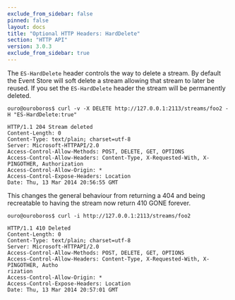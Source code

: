 ```yaml
---
exclude_from_sidebar: false
pinned: false
layout: docs
title: "Optional HTTP Headers: HardDelete"
section: "HTTP API"
version: 3.0.3
exclude_from_sidebar: true
---
```


The `ES-HardDelete` header controls the way to delete a stream. By default the Event Store will soft delete a stream allowing that stream to later be reused. If you set the `ES-HardDelete` header the stream will be permanently deleted.

```
ouro@ouroboros$ curl -v -X DELETE http://127.0.0.1:2113/streams/foo2 -H "ES-HardDelete:true"
```
```http
HTTP/1.1 204 Stream deleted
Content-Length: 0
Content-Type: text/plain; charset=utf-8
Server: Microsoft-HTTPAPI/2.0
Access-Control-Allow-Methods: POST, DELETE, GET, OPTIONS
Access-Control-Allow-Headers: Content-Type, X-Requested-With, X-PINGOTHER, Authorization
Access-Control-Allow-Origin: *
Access-Control-Expose-Headers: Location
Date: Thu, 13 Mar 2014 20:56:55 GMT
```

This changes the general behaviour from returning a 404 and being recreatable to having the stream now return 410 GONE forever.

```
ouro@ouroboros$ curl -i http://127.0.0.1:2113/streams/foo2
```
```http
HTTP/1.1 410 Deleted
Content-Length: 0
Content-Type: text/plain; charset=utf-8
Server: Microsoft-HTTPAPI/2.0
Access-Control-Allow-Methods: POST, DELETE, GET, OPTIONS
Access-Control-Allow-Headers: Content-Type, X-Requested-With, X-PINGOTHER, Autho
rization
Access-Control-Allow-Origin: *
Access-Control-Expose-Headers: Location
Date: Thu, 13 Mar 2014 20:57:01 GMT
```
